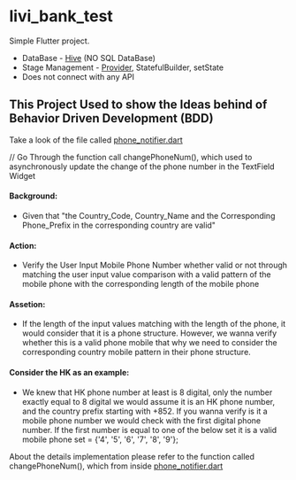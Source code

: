 # livi_bank_test

Simple Flutter project.
  - DataBase - [Hive](https://pub.dev/packages/hive) (NO SQL DataBase)
  - Stage Management - [Provider](https://pub.dev/packages/provider), StatefulBuilder, setState
  - Does not connect with any API

## This Project Used to show the Ideas behind of Behavior Driven Development (BDD)

Take a look of the file called [phone_notifier.dart](https://github.com/Klaus-Wong/livi_bank_test/blob/master/lib/home/util/phone_notifier.dart)

// Go Through the function call changePhoneNum(), which used to asynchronously update the change of the phone number in the TextField Widget

#### Background: 
  - Given that "the Country_Code, Country_Name and the Corresponding Phone_Prefix in the corresponding country are valid"

#### Action:
  - Verify the User Input Mobile Phone Number whether valid or not through matching the user input value comparison with a valid pattern of the mobile phone with the corresponding length of the mobile phone

#### Assetion:
  - If the length of the input values matching with the length of the phone, it would consider that it is a phone structure. However, we wanna verify whether this is a valid phone mobile that why we need to consider the corresponding country mobile pattern in their phone structure.

#### Consider the HK as an example:
  - We knew that HK phone number at least is 8 digital, only the number exactly equal to 8 digital we would assume it is an HK phone number, and the country prefix starting with +852. If you wanna verify is it a mobile phone number we would check with the first digital phone number. If the first number is equal to one of the below set it is a valid mobile phone 
  set  = {'4', '5', '6', '7', '8', '9'};

About the details implementation please refer to the function called changePhoneNum(), which from inside [phone_notifier.dart](https://github.com/Klaus-Wong/livi_bank_test/blob/master/lib/home/util/phone_notifier.dart)
